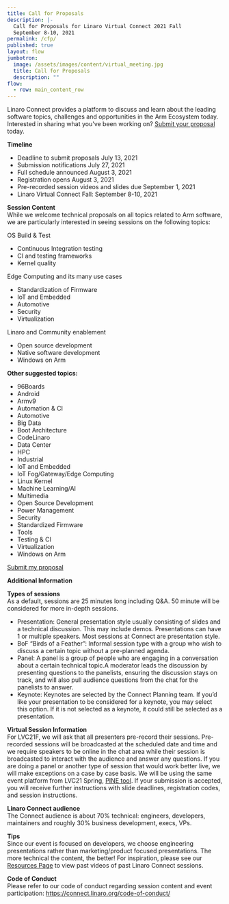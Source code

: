 ```yaml
---
title: Call for Proposals
description: |-
  Call for Proposals for Linaro Virtual Connect 2021 Fall
  September 8-10, 2021  
permalink: /cfp/
published: true
layout: flow
jumbotron:
  image: /assets/images/content/virtual_meeting.jpg
  title: Call for Proposals
  description: ""
flow:
  - row: main_content_row
---
```

Linaro Connect provides a platform to discuss and learn about the leading software topics, challenges and opportunities in the Arm Ecosystem today. Interested in sharing what you've been working on? [Submit your proposal ](https://sessionize.com/linaro-virtual-connect-2021-fall/)today.

**Timeline**

* Deadline to submit proposals July 13, 2021
* Submission notifications July 27, 2021
* Full schedule announced August 3, 2021
* Registration opens August 3, 2021 
* Pre-recorded session videos and slides due September 1, 2021
* Linaro Virtual Connect Fall: September 8-10, 2021

**Session Content** \
While we welcome technical proposals on all topics related to Arm software, we are particularly interested in seeing sessions on the following topics:

OS Build & Test

* Continuous Integration testing
* CI and testing frameworks
* Kernel quality 

Edge Computing and its many use cases

* Standardization of Firmware
* IoT and Embedded
* Automotive
* Security
* Virtualization

Linaro and Community enablement

* Open source development
* Native software development
* Windows on Arm

**Other suggested topics:**

* 96Boards
* Android
* Armv9
* Automation & CI
* Automotive
* Big Data
* Boot Architecture
* CodeLinaro
* Data Center
* HPC
* Industrial
* IoT and Embedded
* IoT Fog/Gateway/Edge Computing
* Linux Kernel
* Machine Learning/AI
* Multimedia
* Open Source Development
* Power Management
* Security
* Standardized Firmware
* Tools
* Testing & CI
* Virtualization
* Windows on Arm

[Submit my proposal ](https://sessionize.com/linaro-virtual-connect-2021-fall/)

**Additional Information** 

**Types of sessions**\
As a default, sessions are 25 minutes long including Q&A. 50 minute will be considered for more in-depth sessions.

* Presentation: General presentation style usually consisting of slides and a technical discussion. This may include demos. Presentations can have 1 or multiple speakers. Most sessions at Connect are presentation style.
* BoF “Birds of a Feather”: Informal session type with a group who wish to discuss a certain topic without a pre-planned agenda.
* Panel: A panel is a group of people who are engaging in a conversation about a certain technical topic.A moderator leads the discussion by presenting questions to the panelists, ensuring the discussion stays on track, and will also pull audience questions from the chat for the panelists to answer.
* Keynote: Keynotes are selected by the Connect Planning team. If you’d like your presentation to be considered for a keynote, you may select this option. If it is not selected as a keynote, it could still be selected as a presentation.

**Virtual Session Information**\
For LVC21F, we will ask that all presenters pre-record their sessions. Pre-recorded sessions will be broadcasted at the scheduled date and time and we require speakers to be online in the chat area while their session is broadcasted to interact with the audience and answer any questions. If you are doing a panel or another type of session that would work better live, we will make exceptions on a case by case basis. We will be using the same event platform from LVC21 Spring, [PINE tool](https://pine.events/). If your submission is accepted, you will receive further instructions with slide deadlines, registration codes, and session instructions.

**Linaro Connect audience**\
The Connect audience is about 70% technical: engineers, developers, maintainers and roughly 30% business development, execs, VPs.

**Tips**\
Since our event is focused on developers, we choose engineering presentations rather than marketing/product focused presentations. The more technical the content, the better! For inspiration, please see our [Resources Page](https://connect.linaro.org/resources/) to view past videos of past Linaro Connect sessions. 

**Code of Conduct**\
Please refer to our code of conduct regarding session content and event participation: https://connect.linaro.org/code-of-conduct/